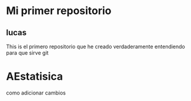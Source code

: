 # Mi primer repositorio
## lucas

This is el primero repositorio que he creado verdaderamente entendiendo para que sirve git

# AEstatisica

como adicionar cambios
